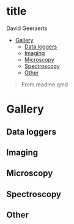 # title
David Geeraerts

- [Gallery](#gallery)
  - [Data loggers](#data-loggers)
  - [Imaging](#imaging)
  - [Microscopy](#microscopy)
  - [Spectroscopy](#spectroscopy)
  - [Other](#other)

> From readme.qmd

# Gallery

## Data loggers

## Imaging

## Microscopy

## Spectroscopy

## Other
